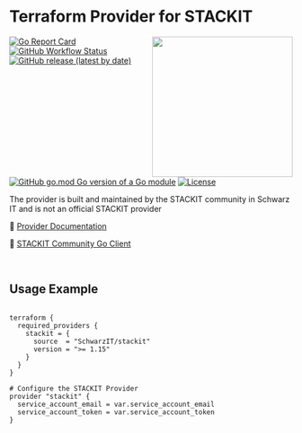 # Terraform Provider for STACKIT
<!--summary-image-->
<img src="https://hcti.io/v1/image/8c00cad7-37ba-404b-8fee-3b96754ce890" width="250" align="right" />
<!--revision-b18a47da-911f-4031-bb17-abbf4f04cd1a--><!--summary-image-->

[![Go Report Card](https://goreportcard.com/badge/github.com/SchwarzIT/terraform-provider-stackit)](https://goreportcard.com/report/github.com/SchwarzIT/terraform-provider-stackit) <!--workflow-badge-->[![GitHub Workflow Status](https://img.shields.io/badge/Acceptance%20Tests-46%20passed%2C%2032%20failed-orange)](https://github.com/SchwarzIT/terraform-provider-stackit/actions/workflows/acceptance_test.yml)<!--revision-0fcc532e-11e5-41ac-a1be-5850e2bb00e1--><!--workflow-badge--><br />[![GitHub release (latest by date)](https://img.shields.io/github/v/release/SchwarzIT/terraform-provider-stackit)](https://registry.terraform.io/providers/SchwarzIT/stackit/latest/docs) [![GitHub go.mod Go version of a Go module](https://img.shields.io/github/go-mod/go-version/gomods/athens.svg)](https://github.com/gomods/athens) [![License](https://img.shields.io/badge/License-Apache_2.0-lightgray.svg)](https://opensource.org/licenses/Apache-2.0)

The provider is built and maintained by the STACKIT community in Schwarz IT and is not an official STACKIT provider

📖 [Provider Documentation](https://registry.terraform.io/providers/SchwarzIT/stackit/latest/docs)

🚀 [STACKIT Community Go Client](https://github.com/SchwarzIT/community-stackit-go-client)

<br />

## Usage Example

```hcl

terraform {
  required_providers {
    stackit = {
      source  = "SchwarzIT/stackit"
      version = ">= 1.15"
    }
  }
}

# Configure the STACKIT Provider
provider "stackit" {
  service_account_email = var.service_account_email
  service_account_token = var.service_account_token
}

```
